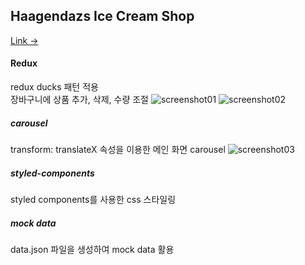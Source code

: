 ## Haagendazs Ice Cream Shop
[Link →](https://rivera00255.github.io/ice-cream-shop)

#### Redux
redux ducks 패턴 적용   
장바구니에 상품 추가, 삭제, 수량 조절
![screenshot01](https://user-images.githubusercontent.com/93629526/169923077-79e67adb-c7df-4fb8-a294-8a068d898cd0.jpg)
![screenshot02](https://user-images.githubusercontent.com/93629526/169923080-c67b6d2d-f2c4-4eac-81c5-4727408c3a4c.jpg)

##### carousel
transform: translateX 속성을 이용한 메인 화면 carousel
![screenshot03](https://user-images.githubusercontent.com/93629526/169923129-cbfec818-1795-4174-9e51-becbe4156874.jpg)

##### styled-components
styled components를 사용한 css 스타일링

##### mock data
data.json 파일을 생성하여 mock data 활용
